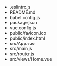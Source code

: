 * .eslintrc.js
* README.md
* babel.config.js
* package.json
* vue.config.js
* public/favicon.ico
* public/index.html
* src/App.vue
* src/main.js
* src/router.js
* src/views/Home.vue

